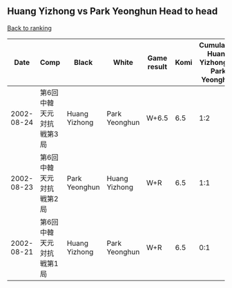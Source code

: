 ## Huang Yizhong vs Park Yeonghun Head to head

[Back to ranking](../../index.md)




| **Date** | **Comp** | **Black** | **White** | **Game result** | **Komi** | **Cumulative Huang Yizhong vs Park Yeonghun** | **Huang Yizhong streak** | **Park Yeonghun streak** | 
| --- | --- | --- | --- | --- | --- | --- | --- | --- |
| 2002-08-24 | 第6回中韓天元対抗戦第3局 | Huang Yizhong | Park Yeonghun | W+6.5 | 6.5 | 1:2 | 0 | 1 | 
| 2002-08-23 | 第6回中韓天元対抗戦第2局 | Park Yeonghun | Huang Yizhong | W+R | 6.5 | 1:1 | 1 | 0 | 
| 2002-08-21 | 第6回中韓天元対抗戦第1局 | Huang Yizhong | Park Yeonghun | W+R | 6.5 | 0:1 | 0 | 1 |




